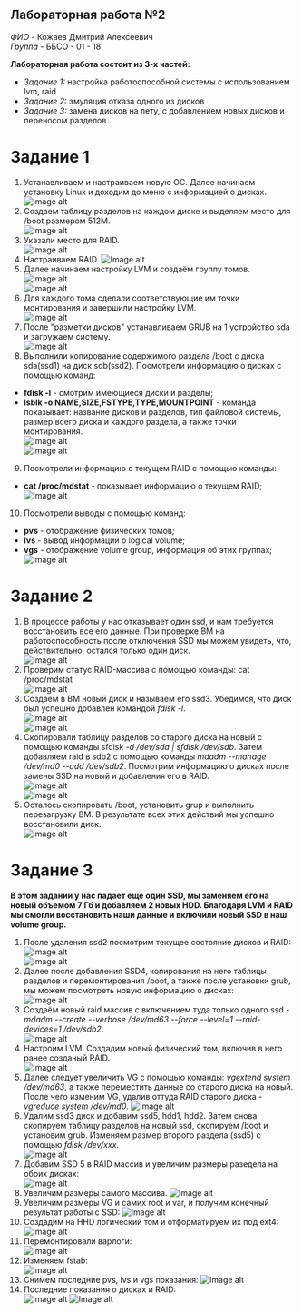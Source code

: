 ## Лабораторная работа №2  

*ФИО* - Кожаев Дмитрий Алексеевич  
*Группа* - ББСО - 01 - 18  

**Лабораторная работа состоит из 3-х частей:**  
- *Задание 1:* настройка работоспособной системы с использованием lvm, raid  
- *Задание 2:* эмуляция отказа одного из дисков  
- *Задание 3:* замена дисков на лету, с добавлением новых дисков и переносом разделов  

# Задание 1
1. Устанавливаем и настраиваем новую ОС. Далее начинаем установку Linux и доходим до меню с информацией о дисках.  
![Image alt](https://github.com/kozhaevone/OS/blob/master/lab2/Screenshots/Task1/1.Start%20the%20installation.png)  
2. Создаем таблицу разделов на каждом диске и выделяем место для /boot размером 512М.    
![Image alt](https://github.com/kozhaevone/OS/blob/master/lab2/Screenshots/Task1/2.Rzdelenie_diskov.png)
3. Указали место для RAID.  
![Image alt](https://github.com/kozhaevone/OS/blob/master/lab2/Screenshots/Task1/3.memory.png)  
4. Настраиваем RAID.
![Image alt](https://github.com/kozhaevone/OS/blob/master/lab2/Screenshots/Task1/4.RAID.png)  
5. Далее начинаем настройку LVM и создаём группу томов.  
![Image alt](https://github.com/kozhaevone/OS/blob/master/lab2/Screenshots/Task1/5.LVM.png)  
![Image alt](https://github.com/kozhaevone/OS/blob/master/lab2/Screenshots/Task1/6.LVM_step2.png)  
6. Для каждого тома сделали соответствующие им точки монтирования и завершили настройку LVM.  
![Image alt](https://github.com/kozhaevone/OS/blob/master/lab2/Screenshots/Task1/7.Finish_LWM.PNG)  
7. После "разметки дисков" устанавливаем GRUB на 1 устройство sda и загружаем систему.  
![Image alt](https://github.com/kozhaevone/OS/blob/master/lab2/Screenshots/Task1/9.Grub_disk1.PNG)  
8. Выполнили копирование содержимого раздела /boot с диска sda(ssd1) на диск sdb(ssd2). Посмотрели информацию о дисках с помощью команд:  
- **fdisk -l** - смотрим имеющиеся диски и разделы;
- **lsblk -o NAME,SIZE,FSTYPE,TYPE,MOUNTPOINT** - команда показывает: название дисков и разделов, тип файловой системы, размер всего диска и каждого раздела, а также точки монтирования.  
![Image alt](https://github.com/kozhaevone/OS/blob/master/lab2/Screenshots/Task1/13.fdisk-l.png)  
![Image alt](https://github.com/kozhaevone/OS/blob/master/lab2/Screenshots/Task1/10.inf_fisk.png)  
9. Посмотрели информацию о текущем RAID с помощью команды:  
- **cat /proc/mdstat** - показывает информацию о текущем RAID;  
![Image alt](https://github.com/kozhaevone/OS/blob/master/lab2/Screenshots/Task1/11.inf_RAID.png)  
10. Посмотрели выводы с помощью команд:  
- **pvs** - отображение физических томов;
- **lvs** - вывод информации о logical volume;  
- **vgs** - отображение volume group, информация об этих группах;  
![Image alt](https://github.com/kozhaevone/OS/blob/master/lab2/Screenshots/Task1/12.inf_dop.PNG)  

# Задание 2  
1. В процессе работы у нас отказывает один ssd, и нам требуется восстановить все его данные. При проверке ВМ на работоспособность после отключения SSD мы можем увидеть, что, действительно, остался только один диск.  
![Image alt](https://github.com/kozhaevone/OS/blob/master/lab2/Screenshots/Task2/1.ssd_upal.png)  
2. Проверим статус RAID-массива с помощью команды: cat /proc/mdstat  
![Image alt](https://github.com/kozhaevone/OS/blob/master/lab2/Screenshots/Task2/2.status_RAID.png)  
3. Создаем в ВМ новый диск и называем его ssd3. Убедимся, что диск был успешно добавлен командой *fdisk -l*.  
![Image alt](https://github.com/kozhaevone/OS/blob/master/lab2/Screenshots/Task2/3.fdisk.png)  
![Image alt](https://github.com/kozhaevone/OS/blob/master/lab2/Screenshots/Task2/4.fdisk(2).png)  
4. Скопировали таблицу разделов со старого диска на новый с помощью команды sfdisk *-d /dev/sda | sfdisk /dev/sdb*. Затем добавляем raid в sdb2 c помощью команды *mdadm --manage /dev/md0 --add /dev/sdb2*. Посмотрим информацию о дисках после замены SSD на новый и добавления его в RAID.  
![Image alt](https://github.com/kozhaevone/OS/blob/master/lab2/Screenshots/Task2/7.inf.png)  
![Image alt](https://github.com/kozhaevone/OS/blob/master/lab2/Screenshots/Task2/6.mdadm.png)  
5. Осталось скопировать /boot, установить grup и выполнить перезагрузку ВМ. В результате всех этих действий мы успешно восстановили диск.  
![Image alt](https://github.com/kozhaevone/OS/blob/master/lab2/Screenshots/Task2/9.finish.png)  

# Задание 3
**В этом задании у нас падает еще один SSD, мы заменяем его на новый объемом 7 Гб и добавляем 2 новых HDD. Благодаря LVM и RAID мы смогли восстановить наши данные и включили новый SSD в наш volume group.**  
1. После удаления ssd2 посмотрим текущее состояние дисков и RAID:  
![Image alt](https://github.com/kozhaevone/OS/blob/master/lab2/Screenshots/Task3/1.delete_ssd2.png)  
![Image alt](https://github.com/kozhaevone/OS/blob/master/lab2/Screenshots/Task3/2.inf_RAID.png)  
2. Далее после добавления SSD4, копирования на него таблицы разделов и перемонтирования /boot, а также после установки grub, мы можем посмотреть новую информацию о дисках:  
![Image alt](https://github.com/kozhaevone/OS/blob/master/lab2/Screenshots/Task3/3.SSD4.png)  
3. Создаём новый raid массив с включением туда только одного ssd - *mdadm --create --verbose /dev/md63 --force --level=1 --raid-devices=1 /dev/sdb2*.  
![Image alt](https://github.com/kozhaevone/OS/blob/master/lab2/Screenshots/Task3/4.RAID.png)  
4. Настроим LVM. Создадим новый физический том, включив в него ранее созданый RAID.  
![Image alt](https://github.com/kozhaevone/OS/blob/master/lab2/Screenshots/Task3/5.LVM.png)  
5. Далее следует увеличить VG с помощью команды: *vgextend system /dev/md63*, а также переместить данные со старого диска на новый. После чего изменим VG, удалив оттуда RAID старого диска - *vgreduce system /dev/md0*.
![Image alt](https://github.com/kozhaevone/OS/blob/master/lab2/Screenshots/Task3/6.vgs.png)
6. Удалим ssd3 диск и добавим ssd5, hdd1, hdd2. Затем снова скопируем таблицу разделов на новый ssd, скопируем /boot и установим grub. Изменяем размер второго раздела (ssd5) c помощью *fdisk /dev/xxx*.  
![Image alt](https://github.com/kozhaevone/OS/blob/master/lab2/Screenshots/Task3/8.SSD5.png)
7. Добавим SSD 5 в RAID массив и увеличим размеры разедела на обоих дисках:  
![Image alt](https://github.com/kozhaevone/OS/blob/master/lab2/Screenshots/Task3/9.SSD(2).png)
8. Увеличим размеры самого массива.
![Image alt](https://github.com/kozhaevone/OS/blob/master/lab2/Screenshots/Task3/11.massiv.png)
9. Увеличим размеры VG и самих root и var, и получим конечный результат работы с SSD:
![Image alt](https://github.com/kozhaevone/OS/blob/master/lab2/Screenshots/Task3/12.VG.png)
10. Создадим на HHD логический том и отформатируем их под ext4:  
![Image alt](https://github.com/kozhaevone/OS/blob/master/lab2/Screenshots/Task3/13.HHD.png)
11. Перемонтировали варлоги:  
![Image alt](https://github.com/kozhaevone/OS/blob/master/lab2/Screenshots/Task3/14.varl.png)
12. Изменяем fstab:  
![Image alt](https://github.com/kozhaevone/OS/blob/master/lab2/Screenshots/Task3/15.fstab.png)
13. Снимем последние pvs, lvs и vgs показания:
![Image alt](https://github.com/kozhaevone/OS/blob/master/lab2/Screenshots/Task3/16.pokas.png)
14. Последние показания о дисках и RAID:  
![Image alt](https://github.com/kozhaevone/OS/blob/master/lab2/Screenshots/Task3/17.finish.png)
![Image alt](https://github.com/kozhaevone/OS/blob/master/lab2/Screenshots/Task3/18.finish.png)  
